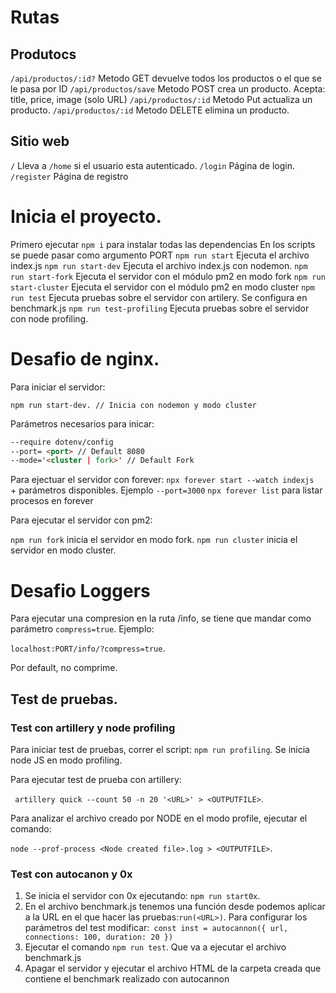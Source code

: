 # Rutas

## Produtocs

`/api/productos/:id?` Metodo GET devuelve todos los productos o el que se le pasa por ID
`/api/productos/save` Metodo POST crea un producto. Acepta: title, price, image (solo URL)
`/api/productos/:id` Metodo Put actualiza un producto.
`/api/productos/:id` Metodo DELETE elimina un producto.

## Sitio web

`/` Lleva a `/home` si el usuario esta autenticado.
`/login` Página de login.
`/register` Página de registro

# Inicia el proyecto.

Primero ejecutar `npm i` para instalar todas las dependencias
En los scripts se puede pasar como argumento PORT
`npm run start` Ejecuta el archivo index.js
`npm run start-dev` Ejecuta el archivo index.js con nodemon.
`npm run start-fork` Ejecuta el servidor con el módulo pm2 en modo fork
`npm run start-cluster` Ejecuta el servidor con el módulo pm2 en modo cluster
`npm run test` Ejecuta pruebas sobre el servidor con artilery. Se configura en benchmark.js
`npm run test-profiling` Ejecuta pruebas sobre el servidor con node profiling.

# Desafio de nginx.

Para iniciar el servidor:

`npm run start-dev. // Inicia con nodemon y modo cluster`

Parámetros necesarios para inicar:

```markdown
--require dotenv/config
--port= <port> // Default 8080
--mode='<cluster | fork>' // Default Fork
```

Para ejectuar el servidor con forever:
`npx forever start --watch indexjs ` + parámetros disponibles. Ejemplo `--port=3000`
`npx forever list` para listar procesos en forever

Para ejecutar el servidor con pm2:

`npm run fork` inicia el servidor en modo fork.
`npm run cluster` inicia el servidor en modo cluster.

# Desafio Loggers

Para ejecutar una compresion en la ruta /info, se tiene que mandar como parámetro `compress=true`. Ejemplo:

`localhost:PORT/info/?compress=true`.

Por default, no comprime.

## Test de pruebas.

### Test con artillery y node profiling

Para iniciar test de pruebas, correr el script: `npm run profiling`. Se inicia node JS en modo profiling.

Para ejecutar test de prueba con artillery:

` artillery quick --count 50 -n 20 '<URL>' > <OUTPUTFILE>`.

Para analizar el archivo creado por NODE en el modo profile, ejecutar el comando:

`node --prof-process <Node created file>.log > <OUTPUTFILE>`.

### Test con autocanon y 0x

1. Se inicia el servidor con 0x ejecutando: `npm run start0x`.
2. En el archivo benchmark.js tenemos una función desde podemos aplicar a la URL en el que hacer las pruebas:`run(<URL>)`. Para configurar los parámetros del test modificar:` const inst = autocannon({ url, connections: 100, duration: 20 })`
3. Ejecutar el comando `npm run test`. Que va a ejecutar el archivo benchmark.js
4. Apagar el servidor y ejecutar el archivo HTML de la carpeta creada que contiene el benchmark realizado con autocannon
